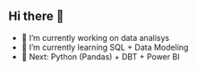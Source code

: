 ## Hi there 👋

- 🔭 I’m currently working on data analisys
- 🌱 I’m currently learning SQL + Data Modeling
- 🌱 Next: Python (Pandas) + DBT + Power BI

